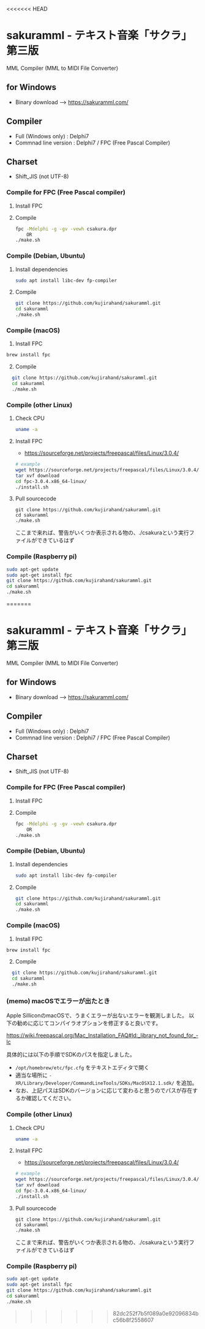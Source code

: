 <<<<<<< HEAD
# sakuramml - テキスト音楽「サクラ」第三版

MML Compiler (MML to MIDI File Converter)

## for Windows

- Binary download --> https://sakuramml.com/

## Compiler

- Full (Windows only) : Delphi7
- Commnad line version : Delphi7 / FPC (Free Pascal Compiler)

## Charset 

- Shift_JIS (not UTF-8)

### Compile for FPC (Free Pascal compiler)

1. Install FPC
2. Compile

    ```sh
    fpc -Mdelphi -g -gv -vewh csakura.dpr
        OR
    ./make.sh
    ```

### Compile (Debian, Ubuntu)

1. Install dependencies

    ```sh
    sudo apt install libc-dev fp-compiler
    ```

2. Compile

    ```sh
    git clone https://github.com/kujirahand/sakuramml.git
    cd sakuramml
    ./make.sh
    ```

### Compile (macOS)

 1. Install FPC

  ```sh
  brew install fpc
  ```

 2. Compile

  ```sh
    git clone https://github.com/kujirahand/sakuramml.git
    cd sakuramml
    ./make.sh
  ```


### Compile (other Linux)

1. Check CPU

    ```sh
    uname -a
    ```

2. Install FPC

    - https://sourceforge.net/projects/freepascal/files/Linux/3.0.4/

    ```sh
    # example
    wget https://sourceforge.net/projects/freepascal/files/Linux/3.0.4/fpc-3.0.4.x86_64-linux.tar/download
    tar xvf download
    cd fpc-3.0.4.x86_64-linux/
    ./install.sh
    ```

3. Pull sourcecode

    ```
    git clone https://github.com/kujirahand/sakuramml.git
    cd sakuramml
    ./make.sh
    ```

    ここまで来れば、警告がいくつか表示される物の、./csakuraという実行ファイルができているはず

### Compile (Raspberry pi)

```sh
sudo apt-get update
sudo apt-get install fpc
git clone https://github.com/kujirahand/sakuramml.git
cd sakuramml
./make.sh
```




=======
# sakuramml - テキスト音楽「サクラ」第三版

MML Compiler (MML to MIDI File Converter)

## for Windows

- Binary download --> https://sakuramml.com/

## Compiler

- Full (Windows only) : Delphi7
- Commnad line version : Delphi7 / FPC (Free Pascal Compiler)

## Charset 

- Shift_JIS (not UTF-8)

### Compile for FPC (Free Pascal compiler)

1. Install FPC
2. Compile

    ```sh
    fpc -Mdelphi -g -gv -vewh csakura.dpr
        OR
    ./make.sh
    ```

### Compile (Debian, Ubuntu)

1. Install dependencies

    ```sh
    sudo apt install libc-dev fp-compiler
    ```

2. Compile

    ```sh
    git clone https://github.com/kujirahand/sakuramml.git
    cd sakuramml
    ./make.sh
    ```

### Compile (macOS)

 1. Install FPC

  ```sh
  brew install fpc
  ```

 2. Compile

  ```sh
    git clone https://github.com/kujirahand/sakuramml.git
    cd sakuramml
    ./make.sh
  ```

### (memo) macOSでエラーが出たとき

Apple SilliconのmacOSで、うまくエラーが出ないエラーを観測しました。
以下の勧めに応じてコンパイラオプションを修正すると良いです。

https://wiki.freepascal.org/Mac_Installation_FAQ#ld:_library_not_found_for_-lc

具体的には以下の手順でSDKのパスを指定しました。

- `/opt/homebrew/etc/fpc.cfg` をテキストエディタで開く
- 適当な場所に `-XR/Library/Developer/CommandLineTools/SDKs/MacOSX12.1.sdk/` を追加。
- なお、上記パスはSDKのバージョンに応じて変わると思うのでパスが存在するか確認してください。



### Compile (other Linux)

1. Check CPU

    ```sh
    uname -a
    ```

2. Install FPC

    - https://sourceforge.net/projects/freepascal/files/Linux/3.0.4/

    ```sh
    # example
    wget https://sourceforge.net/projects/freepascal/files/Linux/3.0.4/fpc-3.0.4.x86_64-linux.tar/download
    tar xvf download
    cd fpc-3.0.4.x86_64-linux/
    ./install.sh
    ```

3. Pull sourcecode

    ```
    git clone https://github.com/kujirahand/sakuramml.git
    cd sakuramml
    ./make.sh
    ```

    ここまで来れば、警告がいくつか表示される物の、./csakuraという実行ファイルができているはず

### Compile (Raspberry pi)

```sh
sudo apt-get update
sudo apt-get install fpc
git clone https://github.com/kujirahand/sakuramml.git
cd sakuramml
./make.sh
```




>>>>>>> 82dc252f7b5f089a0e92096834bc56b8f2558607
